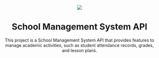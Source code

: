 <div align=center>
  <img src="https://github.com/mrnazu/School-Management-System-API/assets/108541991/05eedb20-97a8-40eb-aafe-13f05006483a"/>
<h1>School Management System API</h1>

This project is a School Management System API that provides features to manage academic activities, such as student attendance records, grades, and lesson plans. 
</div>



